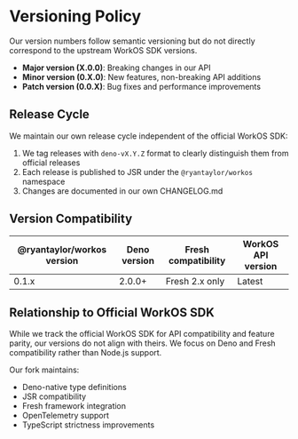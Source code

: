 # Versioning Policy

Our version numbers follow semantic versioning but do not directly correspond to the upstream WorkOS SDK versions.

- **Major version (X.0.0)**: Breaking changes in our API
- **Minor version (0.X.0)**: New features, non-breaking API additions
- **Patch version (0.0.X)**: Bug fixes and performance improvements

## Release Cycle

We maintain our own release cycle independent of the official WorkOS SDK:

1. We tag releases with `deno-vX.Y.Z` format to clearly distinguish them from official releases
2. Each release is published to JSR under the `@ryantaylor/workos` namespace
3. Changes are documented in our own CHANGELOG.md

## Version Compatibility

| @ryantaylor/workos version | Deno version | Fresh compatibility | WorkOS API version |
|----------------------------|--------------|---------------------|-------------------|
| 0.1.x                      | 2.0.0+       | Fresh 2.x only      | Latest            |

## Relationship to Official WorkOS SDK

While we track the official WorkOS SDK for API compatibility and feature parity, our versions do not align with theirs. We focus on Deno and Fresh compatibility rather than Node.js support.

Our fork maintains:
- Deno-native type definitions
- JSR compatibility
- Fresh framework integration
- OpenTelemetry support
- TypeScript strictness improvements 